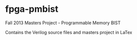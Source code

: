 fpga-pmbist
===========

Fall 2013 Masters Project - Programmable Memory BIST

Contains the Verilog source files and masters project in LaTex


